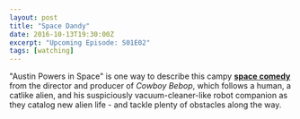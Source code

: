 ```yaml
---
layout: post
title: "Space Dandy"
date: 2016-10-13T19:30:00Z
excerpt: "Upcoming Episode: S01E02"
tags: [watching]
---
```


"Austin Powers in Space" is one way to describe this campy **[space comedy](https://myanimelist.net/anime/20057/Space%E2%98%86Dandy?q=space%20dandy)** from the director and producer of *Cowboy Bebop*, which follows a human, a catlike alien, and his suspiciously vacuum-cleaner-like robot companion as they catalog new alien life - and tackle plenty of obstacles along the way. 